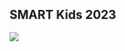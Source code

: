 ## SMART Kids 2023

<img src="https://instagram.fiev6-1.fna.fbcdn.net/v/t51.2885-15/350719503_1297885227604772_6180677483752686286_n.jpg?stp=dst-jpg_e35&_nc_ht=instagram.fiev6-1.fna.fbcdn.net&_nc_cat=108&_nc_ohc=P1IjvuI3Ta0AX_NGrGK&edm=ABmJApABAAAA&ccb=7-5&ig_cache_key=MzExNTM3OTEyOTc1NTAwMzIwNg%3D%3D.2-ccb7-5&oh=00_AfDI0iDRXEKRq9d3o_TjCP-EZHnck9MTUxPNK2BBBsD1_A&oe=6493E298&_nc_sid=a1ad6c">
